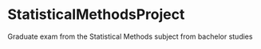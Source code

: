 # StatisticalMethodsProject
Graduate exam from the Statistical Methods subject from bachelor studies
